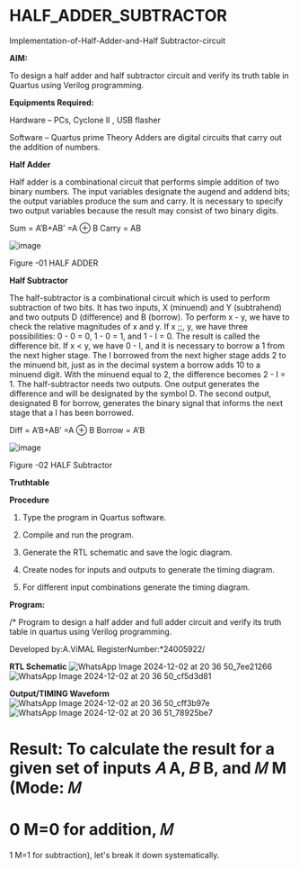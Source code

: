 # HALF_ADDER_SUBTRACTOR

Implementation-of-Half-Adder-and-Half Subtractor-circuit

**AIM:**

To design a half adder and half subtractor circuit and verify its truth table in Quartus using Verilog programming.

**Equipments Required:**

Hardware – PCs, Cyclone II , USB flasher 

Software – Quartus prime Theory Adders are digital circuits that carry out the addition of numbers.

**Half Adder**

Half adder is a combinational circuit that performs simple addition of two binary numbers. The input variables designate the augend and addend bits; the output variables produce the sum and carry. It is necessary to specify two output variables because the result may consist of two binary digits.

Sum = A’B+AB’ =A ⊕ B Carry = AB

![image](https://github.com/naavaneetha/HALF_ADDER_SUBTRACTOR/assets/154305477/bd4a0b2c-cdbc-4184-ab08-81578f121e1f)

Figure -01 HALF ADDER

**Half Subtractor**

The half-subtractor is a combinational circuit which is used to perform subtraction of two bits. It has two inputs, X (minuend) and Y (subtrahend) and two outputs D (difference) and B (borrow). To perform x - y, we have to check the relative magnitudes of x and y. If x ;;, y, we have three possibilities: 0 - 0 = 0, 1 - 0 = 1, and 1 - I = 0. The result is called the difference bit. If x < y, we have 0 - I, and it is necessary to borrow a 1 from the next higher stage. The I borrowed from the next higher stage adds 2 to the minuend bit, just as in the decimal system a borrow adds 10 to a minuend digit. With the minuend equal to 2, the difference becomes 2 - I = 1. The half-subtractor needs two outputs. One output generates the difference and will be designated by the symbol D. The second output, designated B for borrow, generates the binary signal that informs the next stage that a I has been borrowed. 

Diff = A’B+AB’ =A ⊕ B
Borrow = A’B

 ![image](https://github.com/naavaneetha/HALF_ADDER_SUBTRACTOR/assets/154305477/d76b099c-513f-4e7c-843a-e2fd028a531a)

Figure -02 HALF Subtractor

**Truthtable**

**Procedure**

1.	Type the program in Quartus software.

2.	Compile and run the program.

3.	Generate the RTL schematic and save the logic diagram.

4.	Create nodes for inputs and outputs to generate the timing diagram.

5.	For different input combinations generate the timing diagram.


**Program:**

/* Program to design a half adder and full adder circuit and verify its truth table in quartus using Verilog programming.

Developed by:A.ViMAL 
RegisterNumber:*24005922/

**RTL Schematic**
![WhatsApp Image 2024-12-02 at 20 36 50_7ee21266](https://github.com/user-attachments/assets/7d9cfbef-3c11-41e2-b53e-854fd74f0c7b)
![WhatsApp Image 2024-12-02 at 20 36 50_cf5d3d81](https://github.com/user-attachments/assets/a320379c-dae3-4d98-9812-057a2d99ea4a)


**Output/TIMING Waveform**
![WhatsApp Image 2024-12-02 at 20 36 50_cff3b97e](https://github.com/user-attachments/assets/3e225521-07c9-4e93-8486-c94d7e7e4e60)
![WhatsApp Image 2024-12-02 at 20 36 51_78925be7](https://github.com/user-attachments/assets/df08f903-54b4-4591-9f07-770f2158bd23)


**Result:**
To calculate the result for a given set of inputs 
𝐴
A, 
𝐵
B, and 
𝑀
M (Mode: 
𝑀
=
0
M=0 for addition, 
𝑀
=
1
M=1 for subtraction), let's break it down systematically.
